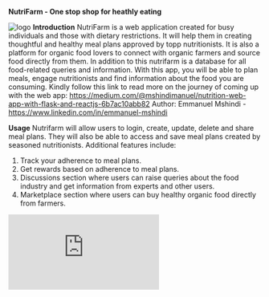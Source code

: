 **NutriFarm - One stop shop for heathly eating**

![logo](https://github.com/Emmanuelmshindi/nutrifarm_frontend/assets/103326171/5dd2ca9d-66f0-436e-a386-704aea40742e.png)
**Introduction**
NutriFarm is a web application created for busy individuals and those with dietary restrictions. It will help them in creating thoughtful and healthy meal plans approved by topp nutritionists. It is also a platform for organic food lovers to connect with organic farmers and source food directly from them. In addition to this nutrifarm is a database for all food-related queries and information. With this app, you will be able to plan meals, engage nutritionists and find information about the food you are consuming.
Kindly follow this link to read more on the journey of coming up with the web app: https://medium.com/@mshindimanuel/nutrition-web-app-with-flask-and-reactjs-6b7ac10abb82
Author: Emmanuel Mshindi - https://www.linkedin.com/in/emmanuel-mshindi

**Usage**
Nutrifarm will allow users to login, create, update, delete and share meal plans. They will also be able to access and save meal plans created by seasoned nutritionists. 
Additional features include: 
1. Track your adherence to meal plans.
2. Get rewards based on adherence to meal plans.
3. Discussions section where users can raise queries about the food industry and get information from experts and other users.
4. Marketplace section where users can buy healthy organic food directly from farmers.
   

![Screenshot (156)](https://github.com/Emmanuelmshindi/nutrifarm_frontend/assets/103326171/84f5b89c-b3ee-41de-ae25-f57302a50c37.img)



 
 
